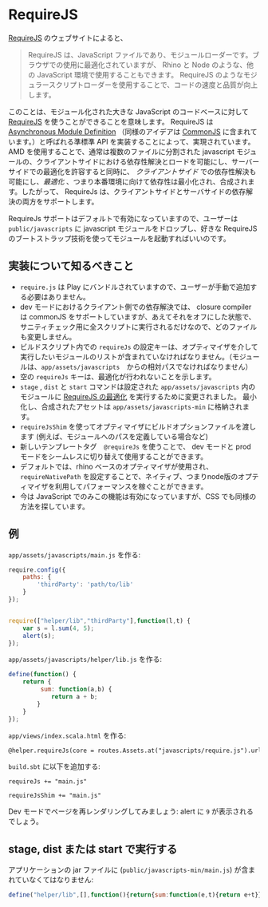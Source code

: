 # RequireJS

<!--
According to [RequireJS](http://requirejs.org/)' website 
-->
[RequireJS](http://requirejs.org/) のウェブサイトによると、

<!--
> RequireJS is a JavaScript file and module loader. It is optimized for in-browser use, but it can be used in other JavaScript environments, like Rhino and Node. Using a modular script loader like RequireJS will improve the speed and quality of your code.
-->
> RequireJS は、JavaScript ファイルであり、モジュールローダーです。ブラウザでの使用に最適化されていますが、 Rhino と Node のような、他の JavaScript 環境で使用することもできます。 RequireJS のようなモジュラースクリプトローダーを使用することで、コードの速度と品質が向上します。

<!--
What this means in practice is that one can use [RequireJS](http://requirejs.org/) to modularize big javascript codebases. RequireJS achieves this by implementing a semi-standard API called [Asynchronous Module Definition](http://wiki.commonjs.org/wiki/Modules/AsynchronousDefinition) (other similar ideas include [CommonJS](http://www.commonjs.org/) ). Using AMD it's possible to resolve and load javascript modules, usually kept in separate files, at _client side_ while allowing server side _optimization_, that is, for production use, dependencies can be minified and combined. Therefore, RequireJs supports both client side and server side resolutions.
-->
このことは、モジュール化された大きな JavaScript のコードベースに対して [RequireJS](http://requirejs.org/) を使うことができることを意味します。 RequireJS は [Asynchronous Module Definition](http://wiki.commonjs.org/wiki/Modules/AsynchronousDefinition) （同様のアイデアは [CommonJS](http://www.commonjs.org/) に含まれています。）と呼ばれる準標準 API を実装することによって、実現されています。 AMD を使用することで、通常は複数のファイルに分割された javascript モジュールの、クライアントサイドにおける依存性解決とロードを可能にし、サーバーサイドでの最適化を許容すると同時に、 _クライアントサイド_ での依存性解決も可能にし、_最適化_ 、つまり本番環境に向けて依存性は最小化され、合成されます。したがって、 RequireJs は、クライアントサイドとサーバサイドの依存解決の両方をサポートします。

<!--
RequireJs support is enabled by default, so all you need to do is to drop javascript modules into ```public/javascripts``` and then bootstrap the module using one of the preferred RequireJS bootstraping techniques.
-->
RequireJs サポートはデフォルトで有効になっていますので、ユーザーは ```public/javascripts``` に javascript モジュールをドロップし、好きな RequireJS のブートストラップ技術を使ってモジュールを起動すればいいのです。


<!--
## Things to know about the implementation
-->
## 実装について知るべきこと

<!--
* ```require.js``` is bundled with play, so users do not need to add it manually
* in dev mode dependencies resolved client side, closure compiler - without commonJS support - is run through the scripts for sanity check but no files are modified
* ```requireJs``` setting key in your build script should contain the list of modules you want to run through the optimizer (modules should be relative to ```app/assets/javascripts```) 
* empty ```requireJs``` key indicates that no optimization should take place
*  ```stage```, ```dist``` and ```start``` commands were changed to
run [RequireJS's optimizer](http://requirejs.org/docs/optimization.html) for configured moduled in ```app/assets/javascripts```. The minified and combined assets are stored in ```app/assets/javascripts-min```
* use ```requireJsShim``` to pass build options file to the optimizer (e.g. if you are defining paths for your modules)
* a new template tag ```@requireJs``` can be used  to switch between dev and prod mode seamlessly 
* by default a rhino based optimizer is used, the native, node version can be configured for performance via ```requireNativePath``` setting
* right now this is enabled only for javascript but we are looking into using it for css as well
-->
* ```require.js``` は Play にバンドルされていますので、ユーザーが手動で追加する必要はありません。
* dev モードにおけるクライアント側での依存解決では、 closure compiler は commonJS をサポートしていますが、あえてそれをオフにした状態で、サニティチェック用に全スクリプトに実行されるだけなので、どのファイルも変更しません。
* ビルドスクリプト内での ```requireJs``` の設定キーは、オプティマイザを介して実行したいモジュールのリストが含まれていなければなりません。（モジュールは、```app/assets/javascripts```　からの相対パスでなければなりません）
* 空の ```requireJs``` キーは、最適化が行われないことを示します。
* ```stage``` , ```dist``` と ```start``` コマンドは設定された ```app/assets/javascripts``` 内のモジュールに [RequireJS の最適化](http://requirejs.org/docs/optimization.html) を実行するために変更されました。 最小化し、合成されたアセットは ```app/assets/javascripts-min``` に格納されます。
* ```requireJsShim``` を使ってオプティマイザにビルドオプションファイルを渡します (例えば、モジュールへのパスを定義している場合など)
* 新しいテンプレートタグ　```@requireJs``` を使うことで、 dev モードと prod モードをシームレスに切り替えて使用することができます。
* デフォルトでは、rhino ベースのオプティマイザが使用され、 ```requireNativePath``` を設定することで、ネイティブ、つまりnode版のオプティマイザを利用してパフォーマンスを稼ぐことができます。
* 今は JavaScript でのみこの機能は有効になっていますが、CSS でも同様の方法を探しています。

<!--
## Example
-->
## 例

<!--
create `app/assets/javascripts/main.js`:
-->
`app/assets/javascripts/main.js` を作る:

```js
require.config({
    paths: {
        'thirdParty': 'path/to/lib'
    }
});


require(["helper/lib","thirdParty"],function(l,t) {
	var s = l.sum(4, 5);
	alert(s);
});
```

<!--
create `app/assets/javascripts/helper/lib.js`:
-->
`app/assets/javascripts/helper/lib.js` を作る:

```js
define(function() {
    return {
         sum: function(a,b) {
    		return a + b;
        }
    }
});
```

<!--
create `app/views/index.scala.html`:
-->
`app/views/index.scala.html` を作る:

```html
@helper.requireJs(core = routes.Assets.at("javascripts/require.js").url, module = routes.Assets.at("javascripts/main").url)
```

<!--
In your `build.sbt` add:
-->
`build.sbt` に以下を追加する:

```
requireJs += "main.js"

requireJsShim += "main.js"
```

<!--
After rendering the page in Dev mode you should see: ```9``` popping up in an alert
-->
Dev モードでページを再レンダリングしてみましょう: alert に ```9``` が表示されるでしょう。

<!--
## When running stage, dist or start
-->
## stage, dist または start で実行する

<!--
your application's jar file should contain (```public/javascripts-min/main.js```):
-->
アプリケーションの jar ファイルに  (```public/javascripts-min/main.js```) が含まれていなくてはなりません:

```js
define("helper/lib",[],function(){return{sum:function(e,t){return e+t}}}),require(["helper/lib"],function(e){var t=e.sum(5,4);alert(t)}),define("main",function(){})
```
